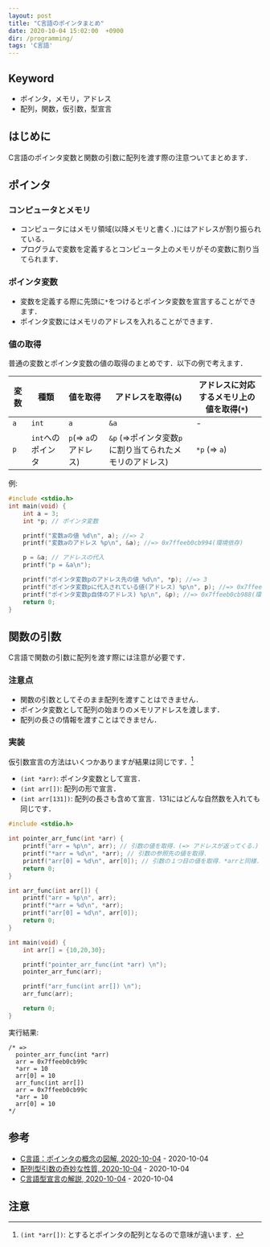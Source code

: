 ```yaml
---
layout: post
title: "C言語のポインタまとめ"
date: 2020-10-04 15:02:00  +0900
dir: /programming/
tags: 'C言語'
---
```

## Keyword
- ポインタ，メモリ，アドレス
- 配列，関数，仮引数，型宣言

## はじめに
C言語のポインタ変数と関数の引数に配列を渡す際の注意ついてまとめます．

## ポインタ
### コンピュータとメモリ
- コンピュータにはメモリ領域(以降メモリと書く．)にはアドレスが割り振られている．
- プログラムで変数を定義するとコンピュータ上のメモリがその変数に割り当てられます．

### ポインタ変数
- 変数を定義する際に先頭に`*`をつけるとポインタ変数を宣言することができます．
- ポインタ変数にはメモリのアドレスを入れることができます．

### 値の取得
普通の変数とポインタ変数の値の取得のまとめです．以下の例で考えます．

|変数|種類|値を取得|アドレスを取得(`&`)|アドレスに対応するメモリ上の値を取得(`*`)|
|---|---|---|---|---|
|`a`|`int`|`a`|`&a`|-|
|`p`|`int`へのポインタ|`p`(=> `a`のアドレス)|`&p` (=>ポインタ変数`p`に割り当てられたメモリのアドレス)|`*p` (=> `a`)|


例:
```c
#include <stdio.h>
int main(void) {
    int a = 3;
    int *p; // ポインタ変数

    printf("変数aの値 %d\n", a); //=> 2
    printf("変数aのアドレス %p\n", &a); //=> 0x7ffeeb0cb994(環境依存)

    p = &a; // アドレスの代入
    printf("p = &a\n");

    printf("ポインタ変数pのアドレス先の値 %d\n", *p); //=> 3
    printf("ポインタ変数pに代入されている値(アドレス) %p\n", p); //=> 0x7ffeeb0cb994
    printf("ポインタ変数p自体のアドレス) %p\n", &p); //=> 0x7ffeeb0cb988(環境依存)
    return 0;
}
```

## 関数の引数
C言語で関数の引数に配列を渡す際には注意が必要です．

### 注意点
- 関数の引数としてそのまま配列を渡すことはできません．
- ポインタ変数として配列の始まりのメモリアドレスを渡します．
- 配列の長さの情報を渡すことはできません．

### 実装
仮引数宣言の方法はいくつかありますが結果は同じです．[^pointer_pointer]
- `(int *arr)`: ポインタ変数として宣言．
- `(int arr[])`: 配列の形で宣言．
- `(int arr[131])`: 配列の長さも含めて宣言．131にはどんな自然数を入れても同じです．

```c
#include <stdio.h>

int pointer_arr_func(int *arr) {
    printf("arr = %p\n", arr); // 引数の値を取得．(=> アドレスが返ってくる．)
    printf("*arr = %d\n", *arr); // 引数の参照先の値を取得．
    printf("arr[0] = %d\n", arr[0]); // 引数の１つ目の値を取得．*arrと同様．
    return 0;
}

int arr_func(int arr[]) {
    printf("arr = %p\n", arr);
    printf("*arr = %d\n", *arr);
    printf("arr[0] = %d\n", arr[0]);
    return 0;
}

int main(void) {
    int arr[] = {10,20,30};

    printf("pointer_arr_func(int *arr) \n");
    pointer_arr_func(arr);

    printf("arr_func(int arr[]) \n");
    arr_func(arr);

    return 0;
}
```
実行結果:
```
/* =>
  pointer_arr_func(int *arr)
  arr = 0x7ffeeb0cb99c
  *arr = 10
  arr[0] = 10
  arr_func(int arr[])
  arr = 0x7ffeeb0cb99c
  *arr = 10
  arr[0] = 10
*/
```


## 参考
- [C言語：ポインタの概念の図解, 2020-10-04](https://cyzennt.co.jp/blog/2019/05/04/c%E8%A8%80%E8%AA%9E%EF%BC%9A%E3%83%9D%E3%82%A4%E3%83%B3%E3%82%BF%E3%81%AE%E6%A6%82%E5%BF%B5%E3%81%AE%E5%9B%B3%E8%A7%A3/) - 2020-10-04
- [配列型引数の奇妙な性質, 2020-10-04](https://9cguide.appspot.com/15-06.html#S3) - 2020-10-04
- [C言語型宣言の解説, 2020-10-04](https://qiita.com/omochimetaru/items/3b6b34036a1239603aff#%E9%96%A2%E6%95%B0%E3%83%9D%E3%82%A4%E3%83%B3%E3%82%BF%E3%81%AE%E8%AA%AD%E8%A7%A3) - 2020-10-04

## 注意
[^pointer_pointer]: `(int *arr[])`: とするとポインタの配列となるので意味が違います．
